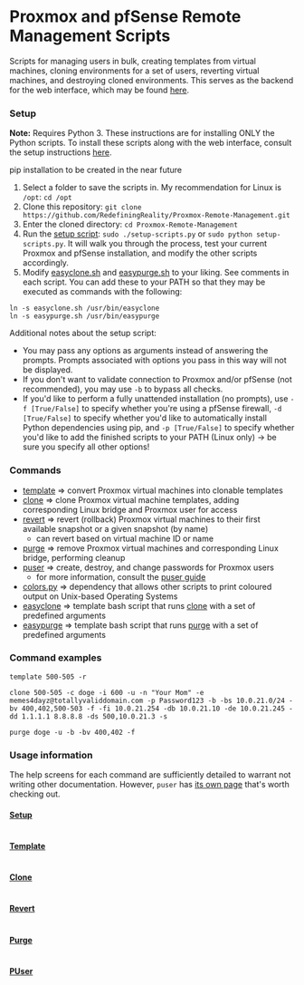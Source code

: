 # Proxmox and pfSense Remote Management Scripts

Scripts for managing users in bulk, creating templates from virtual machines, cloning environments for a set of users, reverting virtual machines, and destroying cloned environments. This serves as the backend for the web interface, which may be found [here](Web.md).

### Setup
**Note:** Requires Python 3. These instructions are for installing ONLY the Python scripts. To install these scripts along with the web interface, consult the setup instructions [here](Web.md).

pip installation to be created in the near future
1. Select a folder to save the scripts in. My recommendation for Linux is `/opt`: `cd /opt`
1. Clone this repository: `git clone https://github.com/RedefiningReality/Proxmox-Remote-Management.git`
1. Enter the cloned directory: `cd Proxmox-Remote-Management`
1. Run the [setup script](setup-scripts.py): `sudo ./setup-scripts.py` or `sudo python setup-scripts.py`. It will walk you through the process, test your current Proxmox and pfSense installation, and modify the other scripts accordingly.
1. Modify [easyclone.sh](scripts/easyclone.sh) and [easypurge.sh](scripts/easypurge.sh) to your liking. See comments in each script.
You can add these to your PATH so that they may be executed as commands with the following:
```
ln -s easyclone.sh /usr/bin/easyclone
ln -s easypurge.sh /usr/bin/easypurge
```

Additional notes about the setup script:
- You may pass any options as arguments instead of answering the prompts. Prompts associated with options you pass in this way will not be displayed.
- If you don't want to validate connection to Proxmox and/or pfSense (not recommended), you may use `-b` to bypass all checks.
- If you'd like to perform a fully unattended installation (no prompts), use `-f [True/False]` to specify whether you're using a pfSense firewall, `-d [True/False]` to specify whether you'd like to automatically install Python dependencies using pip, and `-p [True/False]` to specify whether you'd like to add the finished scripts to your PATH (Linux only) -> be sure you specify all other options!

### Commands
- [template](scripts/template.py) ⇒ convert Proxmox virtual machines into clonable templates
- [clone](scripts/clone.py) ⇒ clone Proxmox virtual machine templates, adding corresponding Linux bridge and Proxmox user for access
- [revert](scripts/revert.py) ⇒ revert (rollback) Proxmox virtual machines to their first available snapshot or a given snapshot (by name)
  - can revert based on virtual machine ID or name
- [purge](scripts/purge.py) ⇒ remove Proxmox virtual machines and corresponding Linux bridge, performing cleanup
- [puser](scripts/puser.py) ⇒ create, destroy, and change passwords for Proxmox users
  - for more information, consult the [puser guide](Proxmox%20User%20(PUser)%20Script%20Guide.md)
- [colors.py](scripts/colors.py) ⇒ dependency that allows other scripts to print coloured output on Unix-based Operating Systems
- [easyclone](scripts/easyclone.sh) ⇒ template bash script that runs [clone](scripts/clone.py) with a set of predefined arguments
- [easypurge](scripts/easypurge.sh) ⇒ template bash script that runs [purge](scripts/purge.py) with a set of predefined arguments

### Command examples
`template 500-505 -r`

`clone 500-505 -c doge -i 600 -u -n "Your Mom" -e memes4dayz@totallyvaliddomain.com -p Password123 -b -bs 10.0.21.0/24 -bv 400,402,500-503 -f -fi 10.0.21.254 -db 10.0.21.10 -de 10.0.21.245 -dd 1.1.1.1 8.8.8.8 -ds 500,10.0.21.3 -s`

`purge doge -u -b -bv 400,402 -f`

### Usage information
The help screens for each command are sufficiently detailed to warrant not writing other documentation. However, `puser` has [its own page](Proxmox%20User%20(PUser)%20Script%20Guide.md) that's worth checking out.
#### [Setup](setup-scripts.py)
```

```
#### [Template](scripts/template.py)
```

```
#### [Clone](scripts/clone.py)
```

```
#### [Revert](scripts/revert.py)
```

```
#### [Purge](scripts/purge.py)
```

```
#### [PUser](scripts/puser.py)
```

```
